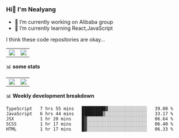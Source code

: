 ### Hi👋 I'm Nealyang

- 🔭 I’m currently working on Alibaba group
- 🌱 I’m currently learning React,JavaScript


I think these code repositories are okay...

<table>
  <tbody>
    <tr>
      <td>
        <a href="https://github.com/Nealyang/React-Express-Blog-Demo">
          <img align="center" src="https://github-readme-stats.vercel.app/api/pin/?username=Nealyang&repo=React-Express-Blog-Demo&theme=chartreuse-dark" />
        </a>
      </td>
       <td>
        <a href="https://github.com/Nealyang/PersonalBlog">
          <img align="center" src="https://github-readme-stats.vercel.app/api/pin/?username=Nealyang&repo=PersonalBlog&theme=chartreuse-dark" />
        </a>
      </td>
    </tr>
  </tbody>
</table>

📊 **some stats**


<table>
  <tbody>
    <tr>
      <td>
          <img align="center" src="https://github-readme-stats.vercel.app/api?username=Nealyang&theme=chartreuse-dark&show_icons=true" />
      </td>
       <td>
          <img align="center" src="https://github-readme-stats.vercel.app/api/top-langs/?username=Nealyang&theme=chartreuse-dark" />
      </td>
    </tr>
  </tbody>
</table>

📊 **Weekly development breakdown**

<!--START_SECTION:waka-->
```text
TypeScript   7 hrs 55 mins   █████████▓░░░░░░░░░░░░░░░   39.00 % 
JavaScript   6 hrs 44 mins   ████████▒░░░░░░░░░░░░░░░░   33.17 % 
JSX          1 hr 20 mins    █▓░░░░░░░░░░░░░░░░░░░░░░░   06.64 % 
SCSS         1 hr 17 mins    █▓░░░░░░░░░░░░░░░░░░░░░░░   06.40 % 
HTML         1 hr 17 mins    █▓░░░░░░░░░░░░░░░░░░░░░░░   06.33 % 
```
<!--END_SECTION:waka-->
